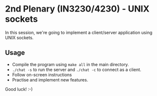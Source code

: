 # 2nd Plenary (IN3230/4230) - UNIX sockets

In this session, we're going to implement a client/server application
using UNIX sockets.

## Usage

- Compile the program using `make all` in the main directory.
- `./chat -s` to run the server and `./chat -c` to connect as a client.
- Follow on-screen instructions
- Practise and implement new features.

Good luck! :-)

